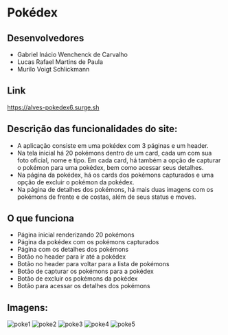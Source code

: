 # Pokédex

## Desenvolvedores

- Gabriel Inácio Wenchenck de Carvalho
- Lucas Rafael Martins de Paula
- Murilo Voigt Schlickmann

## Link

https://alves-pokedex6.surge.sh

## Descrição das funcionalidades do site:

- A aplicação consiste em uma pokédex com 3 páginas e um header.
- Na tela inicial há 20 pokémons dentro de um card, cada um com sua foto oficial, nome e tipo. Em cada card, há também a opção de capturar o pokémon para uma pokédex, bem como acessar seus detalhes.
- Na página da pokédex, há os cards dos pokémons capturados e uma opção de excluir o pokémon da pokédex.
- Na página de detalhes dos pokémons, há mais duas imagens com os pokémons de frente e de costas, além de seus status e moves.

## O que funciona

- Página inicial renderizando 20 pokémons
- Página da pokédex com os pokémons capturados
- Página com os detalhes dos pokémons
- Botão no header para ir até a pokédex
- Botão no header para voltar para a lista de pokémons
- Botão de capturar os pokémons para a pokédex
- Botão de excluir os pokémons da pokédex
- Botão para acessar os detalhes dos pokémons

## Imagens:

![poke1](https://user-images.githubusercontent.com/104534121/180559872-41a07177-0f36-4752-b8cd-4201d243e993.jpg)
![poke2](https://user-images.githubusercontent.com/104534121/180559884-fe2d6b7d-eb6a-424f-af15-717f35a2b471.jpg)
![poke3](https://user-images.githubusercontent.com/104534121/180559892-c30e410b-0b20-497b-b27d-1749ebbda13c.jpg)
![poke4](https://user-images.githubusercontent.com/104534121/180559896-75e5f649-f34d-478a-acf0-b55611866757.jpg)
![poke5](https://user-images.githubusercontent.com/104534121/180559903-469974fb-d93e-4fd3-ab3a-34d025c5cd86.jpg)

